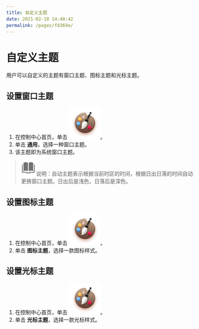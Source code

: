 ```yaml
---
title: 自定义主题
date: 2021-02-18 14:40:42
permalink: /pages/fd369e/
---
```

# 自定义主题

用户可以自定义的主题有窗口主题、图标主题和光标主题。

## 设置窗口主题
1. 在控制中心首页，单击 ![personalization_normal](./fig/personalization_normal.svg)。
2. 单击 **通用**，选择一种窗口主题。
3. 该主题即为系统窗口主题。

> ![notes](./fig/notes.svg)说明：自动主题表示根据当前时区的时间，根据日出日落的时间自动更换窗口主题。日出后是浅色，日落后是深色。

## 设置图标主题

1. 在控制中心首页，单击 ![personalization_normal](./fig/personalization_normal.svg)。
2. 单击 **图标主题**，选择一款图标样式。

## 设置光标主题

1. 在控制中心首页，单击 ![personalization_normal](./fig/personalization_normal.svg)。
2. 单击 **光标主题**，选择一款光标样式。